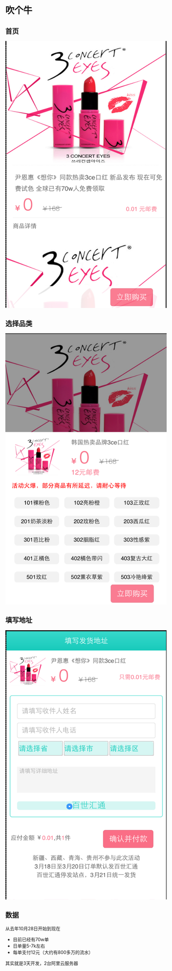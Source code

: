 # 吹个牛

## 首页

![](5.png)

## 选择品类

![](6.png)

## 填写地址

![](7.png)

## 数据

从去年10月28日开始到现在

- 目前已经有70w单
- 日单量5-7k左右
- 每单支付12元（大约有800多万的流水）

其实就是3天开发，2台阿里云服务器





